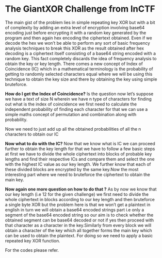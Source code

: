 # The GiantXOR Challenge from InCTF

The main gist of the problem lies in simple repeating key XOR but with a bit of complexity by adding an extra level of encryption involving base64 encoding just before encrypting it with a random key generated by the program and then again hex encoding the ciphertext obtained. Even if we decode the hex we won’t be able to perform any sort of basic frequency analysis techniques to break this XOR as the result obtained after hex decoding is a ciphertext itself consisting of a base64 string encoded with a random key.
This fact completely discards the idea of frequency analysis to obtain the key or key length.
There comes a new concept of Index of Coincidence (IC) which in a mathematical terminology is the probability of getting to randomly selected characters equal where we will be using this technique to obtain the key size and there by obtaining the key using simple bruteforce.

**How do I get the Index of Coincidence?** Is the question now  let’s suppose we have a text of size N wherein we have n type of characters for finding out what is the index of coincidence we first need to calculate the independent probability of finding each character for that we can use a simple maths concept of permutation and combination along with probability.
					
Now we need to just add up all the obtained probabilities of all the n characters to obtain our IC 
			 	

**Now what to do with the IC?** Now that we know what is IC we can proceed further to obtain the key length for that we have  to follow a few basic steps at first we have to divide the whole ciphertext into blocks of probable key lengths and find their respective ICs and compare them and select the one with the highest IC value as our key length. We further know that each of these divided blocks are encrypted by the same key.Now the most interesting part where we need to bruteforce the ciphertext to obtain the main key.   

**Now again one more question on how to do that ?** As by now we know that our key length (i.e 12 for the given challenge) we first need to divide the whole ciphertext in blocks according to our key length and then bruteforce a single byte XOR but the problem here is that we won’t get a plaintext in english in turn we will obtain a base64 encoded strings part i.e only a segment of the base64 encoded string  so our aim is to check whether the obtained segment can be base64 decoded or not if yes then proceed with that character as a character in the key.Similarly from every block we will obtain a character of the key which all together forms the main key which can be used to obtain the plaintext. For doing so we need to apply a basic repeated key XOR function.

For the codes please refer.
